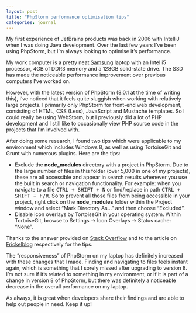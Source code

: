 ```yaml
---
layout: post
title: "PhpStorm performance optimisation tips"
categories: journal
---
```


My first experience of JetBrains products was back in 2006 with IntelliJ when I was doing Java development. Over the last few years I’ve been using PhpStorm, but I’m always looking to optimise it’s performance.

My work computer is a pretty neat [Samsung](http://www.samsung.com/africa_en/consumer/pc-peripherals-printer/notebook-pc/laptops/NP730U3E-K01ZA)
laptop with an Intel i5 processor, 4GB of DDR3 memory and a 128GB solid-state drive. The SSD has made the noticeable performance
improvement over previous computers I’ve worked on.

However, with the latest version of PhpStorm (8.0.1 at the time of writing this), I’ve noticed that it feels quite sluggish
when working with relatively large projects. I primarily only PhpStorm for front-end web development, consisting of HTML,
CSS (Less), JavaScript and Mustache templates. So I could really be using WebStorm, but I previously did a lot of PHP development
and I still like to occasionally view PHP source code in the projects that I’m involved with.

After doing some research, I found two tips which were applicable to my environment which includes Windows 8, as well as
using TortoiseGit and Grunt with numerous plugins. Here are the tips:

* Exclude the **node_modules** directory with a project in PhpStorm. Due to the large number of files in this folder
(over 5,000 in one of my projects), these are all accessible and appear in search results whenever you use the built in
search or navigation functionality. For example: when you navigate to a file <kbd>CTRL + SHIFT + N</kbd> or find/replace
in path <kbd>CTRL + SHIFT + F/R</kbd>. So to prevent all those files from being accessible in your project, right click
on the **node_modules** folder within the Project window and select “Mark Directory As…” and then choose “Excluded”.
* Disable icon overlays by TortoiseGit in your operating system. Within TortoiseGit, browse to Settings → Icon Overlays →
Status cache: “None”.

Thanks to the answer provided on [Stack Overflow](http://stackoverflow.com/questions/18514438/ignore-node-modules-in-webstorm-when-using-navigation-pop-up)
and to the article on [Frickelblog](http://www.locked.de/2014/06/09/intellij-idea-and-scala-being-awfully-slow-on-windows-8-1)
respectively for the tips.

The “responsiveness” of PhpStorm on my laptop has definitely increased with these changes that I made. Finding and navigating
to files feels instant again, which is something that I sorely missed after upgrading to version 8. I’m not sure if it’s
related to something in my environment, or if it is part of a change in version 8 of PhpStorm, but there was definitely
a noticeable decrease in the overall performance on my laptop.

As always, it is great when developers share their findings and are able to help out people in need. Keep it up!

